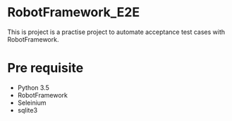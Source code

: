 # RobotFramework_E2E
This is project is a practise project to automate acceptance test cases with RobotFramework.


# Pre requisite
* Python 3.5
* RobotFramework
* Seleinium
* sqlite3

